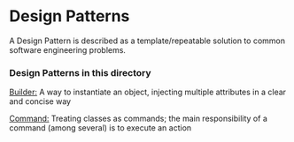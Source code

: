 # Design Patterns

A Design Pattern is described as a template/repeatable solution to common software engineering problems.

### Design Patterns in this directory
[Builder:](./Builder) A way to instantiate an object, injecting multiple attributes in a clear and concise way

[Command:](./Command) Treating classes as commands; the main responsibility of a command (among several) is to execute an action
